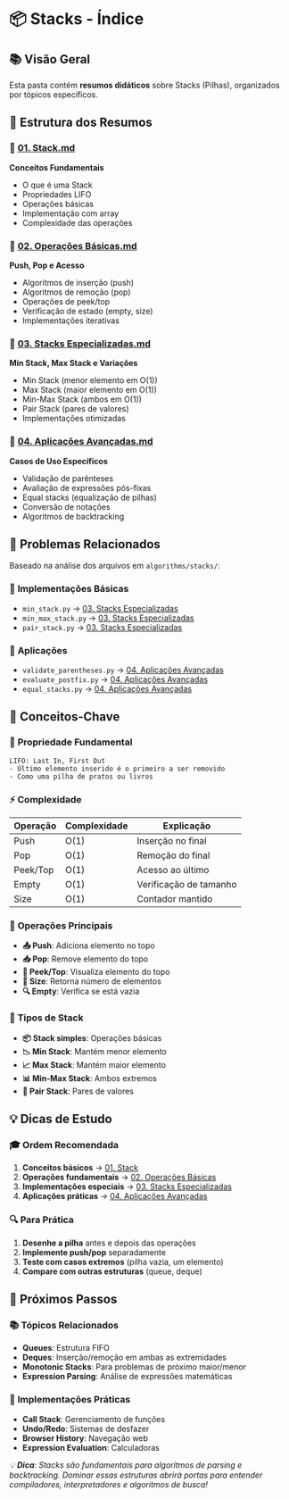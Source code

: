 # 📦 Stacks - Índice

## 📚 Visão Geral

Esta pasta contém **resumos didáticos** sobre Stacks (Pilhas), organizados por tópicos específicos.


## 📖 Estrutura dos Resumos

### 🎯 [01. Stack.md](./01.%20Stack.md)
**Conceitos Fundamentais**
- O que é uma Stack
- Propriedades LIFO
- Operações básicas
- Implementação com array
- Complexidade das operações

### 🔄 [02. Operações Básicas.md](./02.%20Operações%20Básicas.md)
**Push, Pop e Acesso**
- Algoritmos de inserção (push)
- Algoritmos de remoção (pop)
- Operações de peek/top
- Verificação de estado (empty, size)
- Implementações iterativas

### 🎨 [03. Stacks Especializadas.md](./03.%20Stacks%20Especializadas.md)
**Min Stack, Max Stack e Variações**
- Min Stack (menor elemento em O(1))
- Max Stack (maior elemento em O(1))
- Min-Max Stack (ambos em O(1))
- Pair Stack (pares de valores)
- Implementações otimizadas

### 🔧 [04. Aplicações Avançadas.md](./04.%20Aplicações%20Avançadas.md)
**Casos de Uso Específicos**
- Validação de parênteses
- Avaliação de expressões pós-fixas
- Equal stacks (equalização de pilhas)
- Conversão de notações
- Algoritmos de backtracking


## 🎯 Problemas Relacionados

Baseado na análise dos arquivos em `algorithms/stacks/`:

### 🔄 **Implementações Básicas**
- `min_stack.py` → [03. Stacks Especializadas](./03.%20Stacks%20Especializadas.md)
- `min_max_stack.py` → [03. Stacks Especializadas](./03.%20Stacks%20Especializadas.md)
- `pair_stack.py` → [03. Stacks Especializadas](./03.%20Stacks%20Especializadas.md)

### 🔧 **Aplicações**
- `validate_parentheses.py` → [04. Aplicações Avançadas](./04.%20Aplicações%20Avançadas.md)
- `evaluate_postfix.py` → [04. Aplicações Avançadas](./04.%20Aplicações%20Avançadas.md)
- `equal_stacks.py` → [04. Aplicações Avançadas](./04.%20Aplicações%20Avançadas.md)


## 🎯 Conceitos-Chave

### 🌟 **Propriedade Fundamental**
```
LIFO: Last In, First Out
- Último elemento inserido é o primeiro a ser removido
- Como uma pilha de pratos ou livros
```

### ⚡ **Complexidade**
| Operação | Complexidade | Explicação |
|----------|--------------|------------|
| Push | O(1) | Inserção no final |
| Pop | O(1) | Remoção do final |
| Peek/Top | O(1) | Acesso ao último |
| Empty | O(1) | Verificação de tamanho |
| Size | O(1) | Contador mantido |

### 🔄 **Operações Principais**
- **📤 Push**: Adiciona elemento no topo
- **📥 Pop**: Remove elemento do topo
- **👀 Peek/Top**: Visualiza elemento do topo
- **📏 Size**: Retorna número de elementos
- **🔍 Empty**: Verifica se está vazia

### 🎯 **Tipos de Stack**
- **📦 Stack simples**: Operações básicas
- **📉 Min Stack**: Mantém menor elemento
- **📈 Max Stack**: Mantém maior elemento
- **📊 Min-Max Stack**: Ambos extremos
- **🔗 Pair Stack**: Pares de valores


## 💡 Dicas de Estudo

### 🎓 **Ordem Recomendada**
1. **Conceitos básicos** → [01. Stack](./01.%20Stack.md)
2. **Operações fundamentais** → [02. Operações Básicas](./02.%20Operações%20Básicas.md)
3. **Implementações especiais** → [03. Stacks Especializadas](./03.%20Stacks%20Especializadas.md)
4. **Aplicações práticas** → [04. Aplicações Avançadas](./04.%20Aplicações%20Avançadas.md)

### 🔍 **Para Prática**
1. **Desenhe a pilha** antes e depois das operações
2. **Implemente push/pop** separadamente
3. **Teste com casos extremos** (pilha vazia, um elemento)
4. **Compare com outras estruturas** (queue, deque)


## 🎯 Próximos Passos

### 📚 **Tópicos Relacionados**
- **Queues**: Estrutura FIFO
- **Deques**: Inserção/remoção em ambas as extremidades
- **Monotonic Stacks**: Para problemas de próximo maior/menor
- **Expression Parsing**: Análise de expressões matemáticas

### 🔧 **Implementações Práticas**
- **Call Stack**: Gerenciamento de funções
- **Undo/Redo**: Sistemas de desfazer
- **Browser History**: Navegação web
- **Expression Evaluation**: Calculadoras


*💡 **Dica**: Stacks são fundamentais para algoritmos de parsing e backtracking. Dominar essas estruturas abrirá portas para entender compiladores, interpretadores e algoritmos de busca!* 